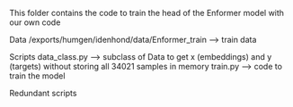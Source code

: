 This folder contains the code to train the head of the Enformer model with our own code

Data
/exports/humgen/idenhond/data/Enformer_train --> train data

Scripts
data_class.py --> subclass of Data to get x (embeddings) and y (targets) without storing all 34021 samples in memory
train.py --> code to train the model

Redundant scripts